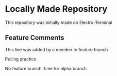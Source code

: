 # Locally Made Repository

This repository was initially made on Electro-Terminal

## Feature Comments

This line was added by a member in feature branch

Pulling practice  

No feature branch, time for alpha branch

